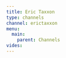 ```yaml
---
title: Eric Taxxon
type: channels
channel: erictaxxon
menu:
  main:
    parent: Channels
vides:
---
```

